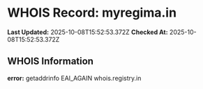 # WHOIS Record: myregima.in

**Last Updated:** 2025-10-08T15:52:53.372Z
**Checked At:** 2025-10-08T15:52:53.372Z

## WHOIS Information

**error:** getaddrinfo EAI_AGAIN whois.registry.in

